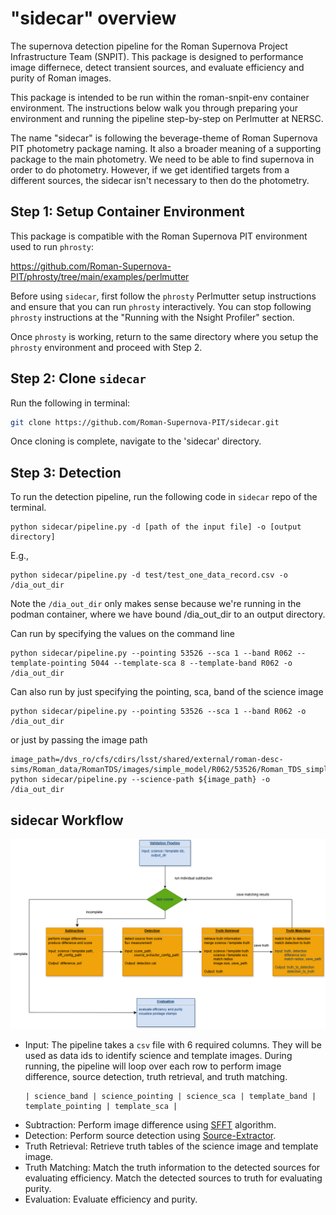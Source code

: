 # "sidecar" overview

The supernova detection pipeline for the Roman Supernova Project Infrastructure Team (SNPIT).  This package is designed to performance image differnece, detect transient sources, and evaluate efficiency and purity of Roman images.

This package is intended to be run within the roman-snpit-env container environment. The instructions below walk you through preparing your environment and running the pipeline step-by-step on Perlmutter at NERSC. 

The name "sidecar" is following the beverage-theme of Roman Supernova PIT photometry package naming.  It also a broader meaning of a supporting package to the main photometry.  We need to be able to find supernova in order to do photometry.  However, if we get identified targets from a different sources, the sidecar isn't necessary to then do the photometry.

## Step 1: Setup Container Environment

This package is compatible with the Roman Supernova PIT environment used to run `phrosty`:

https://github.com/Roman-Supernova-PIT/phrosty/tree/main/examples/perlmutter

Before using `sidecar`, first follow the `phrosty` Perlmutter setup instructions and ensure that you can run `phrosty` interactively. You can stop following `phrosty` instructions at the "Running with the Nsight Profiler" section.

Once `phrosty` is working, return to the same directory where you setup the `phrosty` environment and proceed with Step 2. 

## Step 2: Clone `sidecar`

Run the following in terminal:

```bash
git clone https://github.com/Roman-Supernova-PIT/sidecar.git
```

Once cloning is complete, navigate to the 'sidecar' directory.

## Step 3: Detection

To run the detection pipeline, run the following code in `sidecar` repo of the terminal.

```
python sidecar/pipeline.py -d [path of the input file] -o [output directory]
```

E.g.,

```
python sidecar/pipeline.py -d test/test_one_data_record.csv -o /dia_out_dir
```

Note the `/dia_out_dir` only makes sense because we're running in the podman container, where we have bound /dia_out_dir to an output directory.

Can run by specifying the values on the command line
```
python sidecar/pipeline.py --pointing 53526 --sca 1 --band R062 --template-pointing 5044 --template-sca 8 --template-band R062 -o /dia_out_dir
```

Can also run by just specifying the pointing, sca, band of the science image

```
python sidecar/pipeline.py --pointing 53526 --sca 1 --band R062 -o /dia_out_dir
```

or just by passing the image path

```
image_path=/dvs_ro/cfs/cdirs/lsst/shared/external/roman-desc-sims/Roman_data/RomanTDS/images/simple_model/R062/53526/Roman_TDS_simple_model_R062_53526_1.fits.gz
python sidecar/pipeline.py --science-path ${image_path} -o /dia_out_dir
```

## sidecar Workflow
<img src="workflow.png" alt="Workflow of the detection pipeline." style="width:800px; height:auto;">

- Input: The pipeline takes a `csv` file with 6 required columns. They will be used as data ids to identify science and template images. During running, the pipeline will loop over each row to perform image difference, source detection, truth retrieval, and truth matching.
  ```
  | science_band | science_pointing | science_sca | template_band | template_pointing | template_sca |
  ```
- Subtraction: Perform image difference using [SFFT](https://github.com/thomasvrussell/sfft) algorithm.
- Detection: Perform source detection using [Source-Extractor](https://sextractor.readthedocs.io/en/latest/Introduction.html).
- Truth Retrieval: Retrieve truth tables of the science image and template image.
- Truth Matching: Match the truth information to the detected sources for evaluating efficiency. Match the detected sources to truth for evaluating purity.
- Evaluation: Evaluate efficiency and purity.
